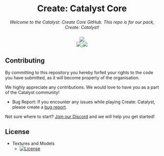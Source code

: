 <h1 align="center">Create: Catalyst Core</h1> 

<p align="center">
  <i>Welcome to the Catalyst: Create Core GitHub. This repo is for our pack, Create: Catalyst!</i>
</p>

<h3 align="center">
  <!--<a href="https://github.com/Catalyst-Studios/catalystguides/pulls">
    <img src="https://img.shields.io/github/issues-pr/Catalyst-Studios/Little-Bit-Large.svg">
  </a>-->
  <a href="https://github.com/Catalyst-Studios/Catalyst-Create-Core/issues">
    <img src="https://img.shields.io/github/issues/Catalyst-Studios/Create_Pack.svg">
  </a>
</br>
  <!--<a href="https://legacy.curseforge.com/minecraft/modpacks/little-bit-large">
    <img src="https://cf.way2muchnoise.eu/author/CatalystStudios.svg">
  </a>-->
  <a href="https://discord.gg/YCHPXeW9GZ">
    <img src="https://img.shields.io/discord/1131757660253995029?label=Discord&color=5865F2">
  </a>
  <a href="https://twitter.com/CatalystModpack">
    <img src="https://img.shields.io/twitter/follow/CatalystModpack?style=social">
  </a>
</h3>

## Contributing

By committing to this repository you hereby forfeit your rights to the code you have submitted, as it will become property of the organisation. 

We highly appreciate any contributions. We would love to have you as a part of the Catalyst community!

- Bug Report: If you encounter any issues while playing Create: Catalyst, please create a [bug report](https://github.com/Catalyst-Studios/Catalyst-Create-Core/issues/new).

Not sure where to start? [Join our Discord](https://discord.gg/g8S6nGnbPy) and we will help you get started!







## License


* Textures and Models
  - [![License](https://img.shields.io/badge/License-CC%20BY--NC--SA%203.0-yellow.svg?style=flat-square)](https://creativecommons.org/licenses/by-nc-sa/3.0/)
